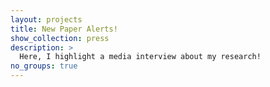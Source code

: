 ```yaml
---
layout: projects
title: New Paper Alerts!
show_collection: press
description: >
  Here, I highlight a media interview about my research!
no_groups: true
---
```

